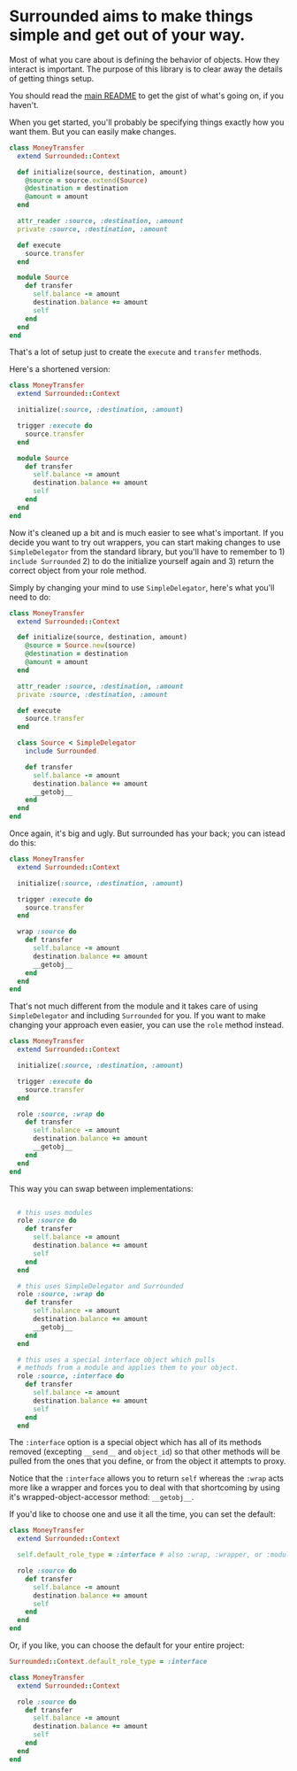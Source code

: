# Surrounded aims to make things simple and get out of your way.

Most of what you care about is defining the behavior of objects. How they interact is important.
The purpose of this library is to clear away the details of getting things setup.

You should read the [main README](../../README.md) to get the gist of what's going on, if you haven't.

When you get started, you'll probably be specifying things exactly how you want them. But you can easily make changes.

```ruby
class MoneyTransfer
  extend Surrounded::Context

  def initialize(source, destination, amount)
    @source = source.extend(Source)
    @destination = destination
    @amount = amount
  end

  attr_reader :source, :destination, :amount
  private :source, :destination, :amount

  def execute
    source.transfer
  end

  module Source
    def transfer
      self.balance -= amount
      destination.balance += amount
      self
    end
  end
end
```

That's a lot of setup just to create the `execute` and `transfer` methods.

Here's a shortened version:

```ruby
class MoneyTransfer
  extend Surrounded::Context

  initialize(:source, :destination, :amount)

  trigger :execute do
    source.transfer
  end

  module Source
    def transfer
      self.balance -= amount
      destination.balance += amount
      self
    end
  end
end
```

Now it's cleaned up a bit and is much easier to see what's important.
If you decide you want to try out wrappers, you can start making changes to use `SimpleDelegator` from the standard library, but you'll have to remember to 1) `include Surrounded` 2) to do the initialize yourself again and 3) return the correct object from your role method.

Simply by changing your mind to use `SimpleDelegator`, here's what you'll need to do:

```ruby
class MoneyTransfer
  extend Surrounded::Context

  def initialize(source, destination, amount)
    @source = Source.new(source)
    @destination = destination
    @amount = amount
  end

  attr_reader :source, :destination, :amount
  private :source, :destination, :amount

  def execute
    source.transfer
  end

  class Source < SimpleDelegator
    include Surrounded

    def transfer
      self.balance -= amount
      destination.balance += amount
      __getobj__
    end
  end
end
```
Once again, it's big and ugly. But surrounded has your back; you can istead do this:

```ruby
class MoneyTransfer
  extend Surrounded::Context

  initialize(:source, :destination, :amount)

  trigger :execute do
    source.transfer
  end

  wrap :source do
    def transfer
      self.balance -= amount
      destination.balance += amount
      __getobj__
    end
  end
end
```

That's not much different from the module and it takes care of using `SimpleDelegator` and including `Surrounded` for you. If you want to make changing your approach even easier, you can use the `role` method instead.

```ruby
class MoneyTransfer
  extend Surrounded::Context

  initialize(:source, :destination, :amount)

  trigger :execute do
    source.transfer
  end

  role :source, :wrap do
    def transfer
      self.balance -= amount
      destination.balance += amount
      __getobj__
    end
  end
end
```

This way you can swap between implementations:

```ruby

  # this uses modules
  role :source do
    def transfer
      self.balance -= amount
      destination.balance += amount
      self
    end
  end

  # this uses SimpleDelegator and Surrounded
  role :source, :wrap do
    def transfer
      self.balance -= amount
      destination.balance += amount
      __getobj__
    end
  end

  # this uses a special interface object which pulls
  # methods from a module and applies them to your object.
  role :source, :interface do
    def transfer
      self.balance -= amount
      destination.balance += amount
      self
    end
  end
```

The `:interface` option is a special object which has all of its methods removed (excepting `__send__` and `object_id`) so that other methods will be pulled from the ones that you define, or from the object it attempts to proxy.

Notice that the `:interface` allows you to return `self` whereas the `:wrap` acts more like a wrapper and forces you to deal with that shortcoming by using it's wrapped-object-accessor method: `__getobj__`.

If you'd like to choose one and use it all the time, you can set the default:

```ruby
class MoneyTransfer
  extend Surrounded::Context

  self.default_role_type = :interface # also :wrap, :wrapper, or :module

  role :source do
    def transfer
      self.balance -= amount
      destination.balance += amount
      self
    end
  end
end
```

Or, if you like, you can choose the default for your entire project:

```ruby
Surrounded::Context.default_role_type = :interface

class MoneyTransfer
  extend Surrounded::Context

  role :source do
    def transfer
      self.balance -= amount
      destination.balance += amount
      self
    end
  end
end
```